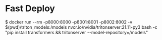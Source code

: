 # Fast Deploy

$ docker run --rm -p8000:8000 -p8001:8001 -p8002:8002 -v $(pwd)/triton_models:/models nvcr.io/nvidia/tritonserver:21.11-py3 bash -c "pip install transformers && tritonserver --model-repository=/models"
